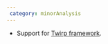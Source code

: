 ```yaml
---
 category: minorAnalysis
---
```

* Support for [Twirp framework](https://twitchtv.github.io/twirp/docs/intro.html).
